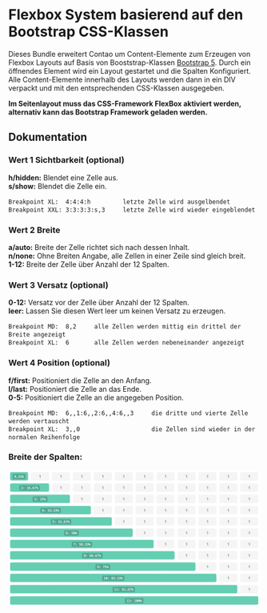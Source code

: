 # Flexbox System basierend auf den Bootstrap CSS-Klassen

Dieses Bundle erweitert Contao um Content-Elemente zum Erzeugen von Flexbox Layouts auf Basis von Booststrap-Klassen [Bootstrap 5](https://getbootstrap.com). Durch ein öffnendes Element wird ein Layout gestartet und die Spalten Konfiguriert. Alle Content-Elemente innerhalb des Layouts werden dann in ein DIV verpackt und mit den entsprechenden CSS-Klassen ausgegeben.

**Im Seitenlayout muss das CSS-Framework FlexBox aktiviert werden, alternativ kann das Bootstrap Framework geladen werden.**

## Dokumentation

### Wert 1 Sichtbarkeit (optional)

**h/hidden:**		Blendet eine Zelle aus.  
**s/show:**		Blendet die Zelle ein.

```
Breakpoint XL:	4:4:4:h 		letzte Zelle wird ausgelbendet
Breakpoint XXL:	3:3:3:3:s,3 	letzte Zelle wird wieder eingeblendet
```

### Wert 2 Breite

**a/auto:**		Breite der Zelle richtet sich nach dessen Inhalt.  
**n/none:**		Ohne Breiten Angabe, alle Zellen in einer Zeile sind gleich breit.  
**1-12:**			Breite der Zelle über Anzahl der 12 Spalten.

### Wert 3 Versatz (optional)

**0-12:**			Versatz vor der Zelle über Anzahl der 12 Spalten.  
**leer:**			Lassen Sie diesen Wert leer um keinen Versatz zu erzeugen.

```
Breakpoint MD:	8,2		alle Zellen werden mittig ein drittel der Breite angezeigt  
Breakpoint XL:	6		alle Zellen werden nebeneinander angezeigt
```

### Wert 4 Position (optional)

**f/first:**		Positioniert die Zelle an den Anfang.  
**l/last:**		Positioniert die Zelle an das Ende.  
**0-5:**			Positioniert die Zelle an die angegeben Position.

```
Breakpoint MD:	6,,1:6,,2:6,,4:6,,3		die dritte und vierte Zelle werden vertauscht  
Breakpoint XL:	3,,0					die Zellen sind wieder in der normalen Reihenfolge
```

### Breite der Spalten:

![](doc/overview-colmns.png)

